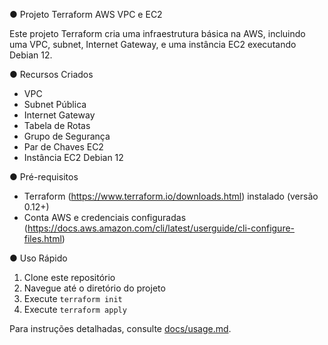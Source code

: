 ● Projeto Terraform AWS VPC e EC2

Este projeto Terraform cria uma infraestrutura básica na AWS, incluindo uma VPC, subnet, Internet Gateway, e uma instância EC2 executando Debian 12.

● Recursos Criados

- VPC
- Subnet Pública
- Internet Gateway
- Tabela de Rotas
- Grupo de Segurança
- Par de Chaves EC2
- Instância EC2 Debian 12

● Pré-requisitos

- Terraform (https://www.terraform.io/downloads.html) instalado (versão 0.12+)
- Conta AWS e credenciais configuradas (https://docs.aws.amazon.com/cli/latest/userguide/cli-configure-files.html)

● Uso Rápido

1. Clone este repositório
2. Navegue até o diretório do projeto
3. Execute `terraform init`
4. Execute `terraform apply`

Para instruções detalhadas, consulte [docs/usage.md](docs/usage.md).
